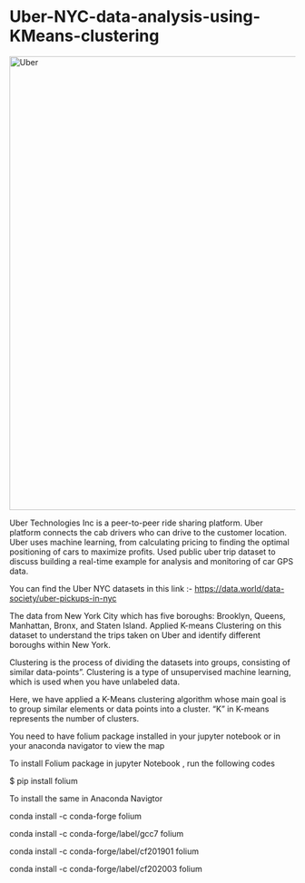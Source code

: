 # Uber-NYC-data-analysis-using-KMeans-clustering
<img src="https://user-images.githubusercontent.com/72124233/136561555-cb5764d5-6cd1-4926-937a-9e4295f09e6c.png" width="1000" height="800" title="Uber">

Uber Technologies Inc is a peer-to-peer ride sharing platform. Uber platform connects the cab drivers who can drive to the customer location. Uber uses machine learning, from calculating pricing to finding the optimal positioning of cars to maximize profits. Used public uber trip dataset to discuss building a real-time example for analysis and monitoring of car GPS data.

You can find the Uber NYC datasets in this link :- https://data.world/data-society/uber-pickups-in-nyc

The data from New York City which has five boroughs: Brooklyn, Queens, Manhattan, Bronx, and Staten Island. Applied K-means Clustering on this dataset to understand the trips taken on Uber and identify different boroughs within New York.

Clustering is the process of dividing the datasets into groups, consisting of similar data-points”. Clustering is a type of unsupervised machine learning, which is used when you have unlabeled data.

Here, we have applied a K-Means clustering algorithm whose main goal is to group similar elements or data points into a cluster. “K” in K-means represents the number of clusters.

You need to have folium package installed in your jupyter notebook or in your anaconda navigator to view the map 


To install Folium package in jupyter Notebook , run the following codes

  $ pip install folium
  
To install the same in Anaconda Navigtor

  conda install -c conda-forge folium
  
  conda install -c conda-forge/label/gcc7 folium
  
  conda install -c conda-forge/label/cf201901 folium
  
  conda install -c conda-forge/label/cf202003 folium
  


